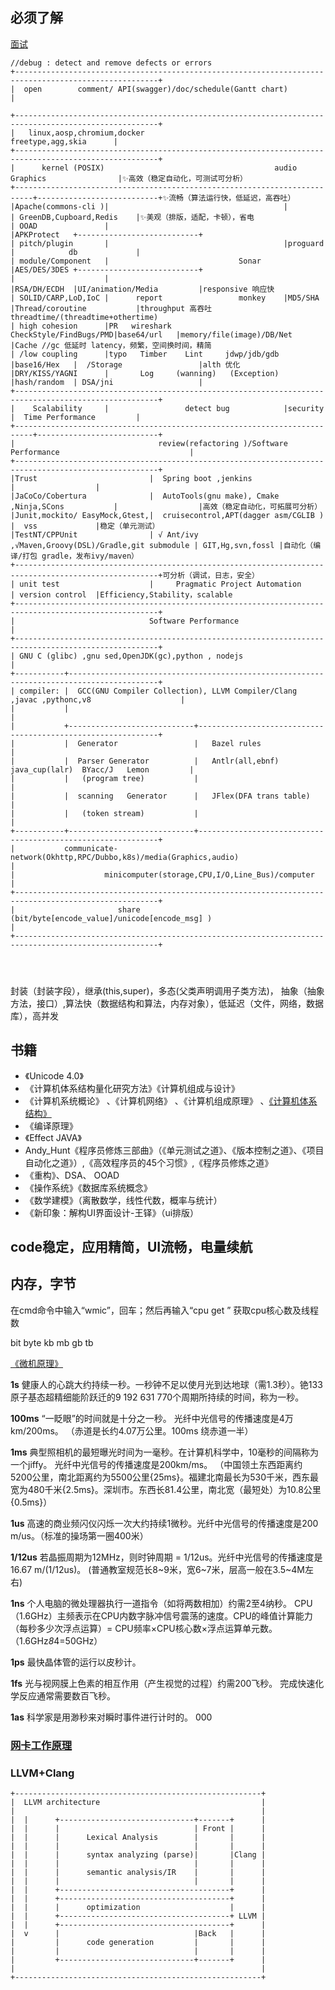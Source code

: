 ## 必须了解
[面试](https://www.cnblogs.com/huangjialin/p/12411842.html)
```
//debug : detect and remove defects or errors
+------------------------------------------------------------------------------------------------------+
|  open        comment/ API(swagger)/doc/schedule(Gantt chart)                                         |

+------------------------------------------------------------------------------------------------------+
|   linux,aosp,chromium,docker                                                  freetype,agg,skia      |
+------------------------------------------------------------------------------------------------------+
|      kernel (POSIX)                                      audio               Graphics                |✨高效（稳定自动化，可测试可分析）
+--------------------------------------------------------------------------+---------------------------+✨流畅（算法运行快，低延迟，高吞吐）
|Apache(commons-cli )|                                       |             | GreenDB,Cupboard,Redis    |✨美观（排版，适配，卡顿），省电
| OOAD               |                                       |APKProtect   +---------------------------+
| pitch/plugin       |                                       |proguard     |            db             |
| module/Component   |                             Sonar     |AES/DES/3DES +---------------------------+
|                    |                                       |RSA/DH/ECDH  |UI/animation/Media         |responsive 响应快
| SOLID/CARP,LoD,IoC |      report                 monkey    |MD5/SHA      |Thread/coroutine           |throughput 高吞吐 threadtime/(threadtime+othertime)
| high cohesion      |PR   wireshark  CheckStyle/FindBugs/PMD|base64/url   |memory/file(image)/DB/Net  |Cache //gc 低延时 latency，频繁，空间换时间，精简
| /low coupling      |typo   Timber    Lint     jdwp/jdb/gdb |base16/Hex   |  /Storage                 |alth 优化
|DRY/KISS/YAGNI      |       Log     (wanning)   (Exception) |hash/random  | DSA/jni                   |
+------------------------------------------------------------------------------------------------------+
|    Scalability     |                 detect bug            |security     |  Time Performance         |
+--------------------------------------------------------------------------+---------------------------+
|                                review(refactoring )/Software Performance                             |
+------------------------------------------------------------------------------------------------------+
|Trust                         |  Spring boot ,jenkins                              |                  |
|JaCoCo/Cobertura              |  AutoTools(gnu make), Cmake ,Ninja,SCons           |                  |高效（稳定自动化，可拓展可分析）
|Junit,mockito/ EasyMock,Gtest,|  cruisecontrol,APT(dagger asm/CGLIB )              |  vss             |稳定（单元测试）
|TestNT/CPPUnit                | √ Ant/ivy ,√Maven,Groovy(DSL)/Gradle,git submodule | GIT,Hg,svn,fossl |自动化（编译/打包 gradle，发布ivy/maven）
+------------------------------------------------------------------------------------------------------+可分析（调试，日志，安全）
| unit test                    |     Pragmatic Project Automation                   | version control  |Efficiency,Stability，scalable 
+------------------------------------------------------------------------------------------------------+
|                              Software Performance                                                    |
+------------------------------------------------------------------------------------------------------+
| GNU C (glibc) ,gnu sed,OpenJDK(gc),python , nodejs                                                   |
+-----------+------------------------------------------------------------------------------------------+
| compiler: |  GCC(GNU Compiler Collection), LLVM Compiler/Clang ,javac ,pythonc,v8                    |
|           |                                                                                          |
|           +----------------------------+-------------------------------------------------------------+
|           |  Generator                 |   Bazel rules                                               |
|           |  Parser Generator          |   Antlr(all,ebnf)   java_cup(lalr)  BYacc/J   Lemon         |
|           |   (program tree)           |                                                             |
|           |  scanning   Generator      |   JFlex(DFA trans table)                                    |
|           |   (token stream)           |                                                             |
+-----------+----------------------------+-------------------------------------------------------------+
|           communicate-network(Okhttp,RPC/Dubbo,k8s)/media(Graphics,audio)                            |
|                    minicomputer(storage,CPU,I/O,Line_Bus)/computer                                   |
+------------------------------------------------------------------------------------------------------+
|                       share (bit/byte[encode_value]/unicode[encode_msg] )                            |
+------------------------------------------------------------------------------------------------------+

 


```


封装（封装字段），继承(this,super)，多态(父类声明调用子类方法)， 抽象（抽象方法，接口）,算法快（数据结构和算法，内存对象），低延迟（文件，网络，数据库），高并发

## 书籍
- 《Unicode 4.0》
- 《计算机体系结构量化研究方法》《计算机组成与设计》
- 《计算机系统概论》 、《计算机网络》 、《计算机组成原理》 、[《计算机体系结构》](https://www.bilibili.com/video/av15123338/?p=1)
- 《编译原理》
- 《Effect JAVA》
-  Andy_Hunt《程序员修炼三部曲》（《单元测试之道》、《版本控制之道》、《项目自动化之道》）,《高效程序员的45个习惯》,《程序员修炼之道》
- 《重构》、DSA、 OOAD
- 《操作系统》《数据库系统概念》
- 《数学建模》（离散数学，线性代数，概率与统计）
- 《新印象：解构UI界面设计-王铎》（ui排版）


## code稳定，应用精简，UI流畅，电量续航


## 内存，字节

在cmd命令中输入“wmic”，回车；然后再输入“cpu get ” 获取cpu核心数及线程数

bit byte kb mb gb tb

[《微机原理》]()

**1s** 健康人的心跳大约持续一秒。一秒钟不足以使月光到达地球（需1.3秒）。铯133原子基态超精细能阶跃迁的9 192 631 770个周期所持续的时间，称为一秒。 

**100ms** “一眨眼”的时间就是十分之一秒。 光纤中光信号的传播速度是4万km/200ms。 （赤道是长约4.07万公里。100ms 绕赤道一半）

**1ms** 典型照相机的最短曝光时间为一毫秒。在计算机科学中，10毫秒的间隔称为一个jiffy。 光纤中光信号的传播速度是200km/ms。
（中国领土东西距离约 5200公里，南北距离约为5500公里{25ms}。福建北南最长为530千米，西东最宽为480千米{2.5ms}。深圳市。东西长81.4公里，南北宽（最短处）为10.8公里{0.5ms}）

 
**1us**  高速的商业频闪仪闪烁一次大约持续1微秒。光纤中光信号的传播速度是200 m/us。（标准的操场第一圈400米）

**1/12us**  若晶振周期为12MHz，则时钟周期 = 1/12us。光纤中光信号的传播速度是16.67 m/(1/12us)。 (普通教室规范长8~9米，宽6~7米，层高一般在3.5~4M左右)


**1ns** 个人电脑的微处理器执行一道指令（如将两数相加）约需2至4纳秒。 CPU（1.6GHz）主频表示在CPU内数字脉冲信号震荡的速度。CPU的峰值计算能力（每秒多少次浮点运算）= CPU频率×CPU核心数×浮点运算单元数。（1.6GHz*8*4=50GHz）

**1ps** 最快晶体管的运行以皮秒计。

**1fs** 光与视网膜上色素的相互作用（产生视觉的过程）约需200飞秒。 完成快速化学反应通常需要数百飞秒。

**1as** 科学家是用渺秒来对瞬时事件进行计时的。 000

### [网卡工作原理](https://blog.csdn.net/tao546377318/article/details/51602298)
### LLVM+Clang

```
+-------------------------------------------------------+
|  LLVM architecture                                    |
|                                                       | 
|  |      +------------------------------+-------+      |
|  |      |                              | Front |      |
|  |      |      Lexical Analysis        |       |      |
|  |      |                              |       |      |
|  |      |      syntax analyzing (parse)|       |Clang |
|  |      |                              |       |      |
|  |      |      semantic analysis/IR    |       |      |
|  |      |                              |       |      |
|  |      +--------------------------------------+      |
|  |      +--------------------------------------+      |
|  |      |      optimization                    |      |
|  |      +--------------------------------------+ LLVM |
|  |      +--------------------------------------+      |
|  v      |                              |Back   |      |
|         |      code generation         |       |      |
|         |                              |       |      |
|         +------------------------------+-------+      |
|                                                       |
+-------------------------------------------------------+

```

